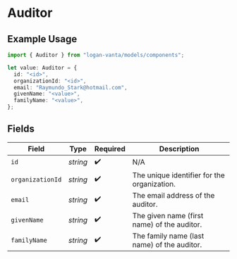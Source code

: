 # Auditor

## Example Usage

```typescript
import { Auditor } from "logan-vanta/models/components";

let value: Auditor = {
  id: "<id>",
  organizationId: "<id>",
  email: "Raymundo_Stark@hotmail.com",
  givenName: "<value>",
  familyName: "<value>",
};
```

## Fields

| Field                                       | Type                                        | Required                                    | Description                                 |
| ------------------------------------------- | ------------------------------------------- | ------------------------------------------- | ------------------------------------------- |
| `id`                                        | *string*                                    | :heavy_check_mark:                          | N/A                                         |
| `organizationId`                            | *string*                                    | :heavy_check_mark:                          | The unique identifier for the organization. |
| `email`                                     | *string*                                    | :heavy_check_mark:                          | The email address of the auditor.           |
| `givenName`                                 | *string*                                    | :heavy_check_mark:                          | The given name (first name) of the auditor. |
| `familyName`                                | *string*                                    | :heavy_check_mark:                          | The family name (last name) of the auditor. |